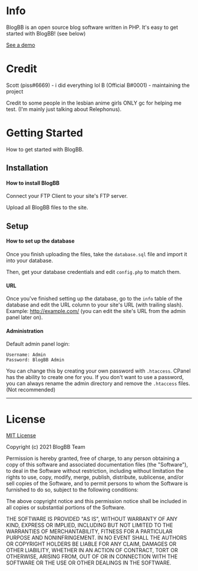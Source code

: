 # Info
BlogBB is an open source blog software written in PHP. It's easy to get started with BlogBB! (see below)

[See a demo](https://rcc.ct8.pl)

# Credit
Scott (piss#6669) - i did everything lol
B (Official B#0001) - maintaining the project

Credit to some people in the lesbian anime girls ONLY gc for helping me test. (I'm mainly just talking about Relephonus).
# Getting Started
How to get started with BlogBB.

## Installation
#### How to install BlogBB
Connect your FTP Client to your site's FTP server.

Upload all BlogBB files to the site.

## Setup
#### How to set up the database
Once you finish uploading the files, take the ```database.sql``` file and import it into your database.

Then, get your database credentials and edit ```config.php``` to match them.

#### URL
Once you've finished setting up the database, go to the ```info``` table of the database and edit the URL column to your site's URL (with trailing slash). Example: http://example.com/ (you can edit the site's URL from the admin panel later on).

#### Administration
Default admin panel login:
```
Username: Admin
Password: BlogBB Admin
```
You can change this by creating your own password with ```.htaccess```. CPanel has the ability to create one for you. If you don't want to use a password, you can always rename the admin directory and remove the ```.htaccess``` files. (Not recommended)

---

# License

[MIT License](https://choosealicense.com/licenses/mit/)

Copyright (c) 2021 BlogBB Team

Permission is hereby granted, free of charge, to any person obtaining a copy
of this software and associated documentation files (the "Software"), to deal
in the Software without restriction, including without limitation the rights
to use, copy, modify, merge, publish, distribute, sublicense, and/or sell
copies of the Software, and to permit persons to whom the Software is
furnished to do so, subject to the following conditions:

The above copyright notice and this permission notice shall be included in all
copies or substantial portions of the Software.

THE SOFTWARE IS PROVIDED "AS IS", WITHOUT WARRANTY OF ANY KIND, EXPRESS OR
IMPLIED, INCLUDING BUT NOT LIMITED TO THE WARRANTIES OF MERCHANTABILITY,
FITNESS FOR A PARTICULAR PURPOSE AND NONINFRINGEMENT. IN NO EVENT SHALL THE
AUTHORS OR COPYRIGHT HOLDERS BE LIABLE FOR ANY CLAIM, DAMAGES OR OTHER
LIABILITY, WHETHER IN AN ACTION OF CONTRACT, TORT OR OTHERWISE, ARISING FROM,
OUT OF OR IN CONNECTION WITH THE SOFTWARE OR THE USE OR OTHER DEALINGS IN THE
SOFTWARE.